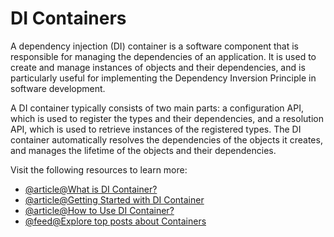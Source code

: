 # DI Containers

A dependency injection (DI) container is a software component that is responsible for managing the dependencies of an application. It is used to create and manage instances of objects and their dependencies, and is particularly useful for implementing the Dependency Inversion Principle in software development.

A DI container typically consists of two main parts: a configuration API, which is used to register the types and their dependencies, and a resolution API, which is used to retrieve instances of the registered types. The DI container automatically resolves the dependencies of the objects it creates, and manages the lifetime of the objects and their dependencies.

Visit the following resources to learn more:

- [@article@What is DI Container?](https://www.dotnettricks.com/learn/dependencyinjection/what-is-ioc-container-or-di-container)
- [@article@Getting Started with DI Container](https://stackoverflow.com/questions/50718586/what-is-a-di-container)
- [@article@How to Use DI Container?](https://learn.userfrosting.com/services/the-di-container)
- [@feed@Explore top posts about Containers](https://app.daily.dev/tags/containers?ref=roadmapsh)